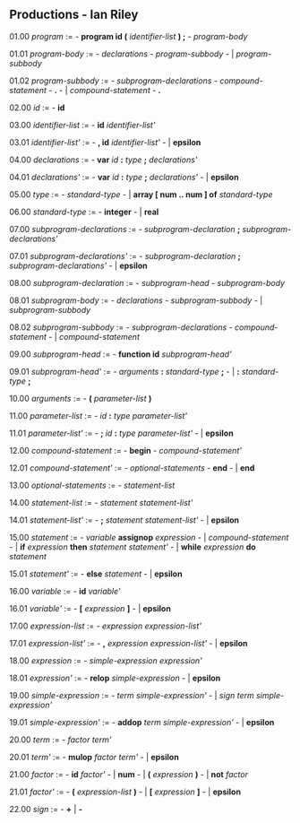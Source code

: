 ## Productions - Ian Riley

01.00 _program_ :=
        - **program id (** _identifier-list_ **) ;**
        - _program-body_

01.01 _program-body_ :=
        - _declarations_
        - _program-subbody_
        - | _program-subbody_

01.02 _program-subbody_ :=
        - _subprogram-declarations_
        - _compound-statement_
        - **.**
        - | _compound-statement_
        - **.**

02.00 _id_ :=
        - **id**

03.00 _identifier-list_ :=
        - **id** _identifier-list'_

03.01 _identifier-list'_ :=
        - **, id** _identifier-list'_
        - | **epsilon**

04.00 _declarations_ :=
        - **var** _id_ **:** _type_ **;** _declarations'_

04.01 _declarations'_ :=
        - **var** _id_ **:** _type_ **;** _declarations'_
        - | **epsilon**

05.00 _type_ :=
        - _standard-type_
        - | **array [ num .. num ] of** _standard-type_

06.00 _standard-type_ :=
        - **integer**
        - | **real**

07.00 _subprogram-declarations_ :=
        - _subprogram-declaration_ **;** _subprogram-declarations'_

07.01 _subprogram-declarations'_ :=
        - _subprogram-declaration_ **;** _subprogram-declarations'_
        - | **epsilon**

08.00 _subprogram-declaration_ :=
        - _subprogram-head_
        - _subprogram-body_

08.01 _subprogram-body_ :=
        - _declarations_
        - _subprogram-subbody_
        - | _subprogram-subbody_

08.02 _subprogram-subbody_ :=
        - _subprogram-declarations_
        - _compound-statement_
        - | _compound-statement_

09.00 _subprogram-head_ :=
        - **function id** _subprogram-head'_

09.01 _subprogram-head'_ :=
        - _arguments_ **:** _standard-type_ **;**
        - | **:** _standard-type_ **;**

10.00 _arguments_ :=
        - **(** _parameter-list_ **)**

11.00 _parameter-list_ :=
        - _id_ **:** _type_ _parameter-list'_

11.01 _parameter-list'_ :=
        - **;** _id_ **:** _type_ _parameter-list'_
        - | **epsilon**

12.00 _compound-statement_ :=
        - **begin**
        - _compound-statement'_

12.01 _compound-statement'_ :=
        - _optional-statements_
        - **end**
        - | **end**

13.00 _optional-statements_ :=
        - _statement-list_

14.00 _statement-list_ :=
        - _statement_ _statement-list'_

14.01 _statement-list'_ :=
        - **;** _statement_ _statement-list'_
        - | **epsilon**

15.00 _statement_ :=
        - _variable_ **assignop** _expression_
        - | _compound-statement_
        - | **if** _expression_ **then** _statement_ _statement'_
        - | **while** _expression_ **do** _statement_

15.01 _statement'_ :=
        - **else** _statement_
        - | **epsilon**

16.00 _variable_ :=
        - **id** _variable'_

16.01 _variable'_ :=
        - **[** _expression_ **]**
        - | **epsilon**

17.00 _expression-list_ :=
        - _expression_ _expression-list'_

17.01 _expression-list'_ :=
        - **,** _expression_ _expression-list'_
        - | **epsilon**

18.00 _expression_ :=
        - _simple-expression_ _expression'_

18.01 _expression'_ :=
        - **relop** _simple-expression_
        - | **epsilon**

19.00 _simple-expression_ :=
        - _term_ _simple-expression'_
        - | _sign_ _term_ _simple-expression'_

19.01 _simple-expression'_ :=
        - **addop** _term_ _simple-expression'_
        - | **epsilon**

20.00 _term_ :=
        - _factor_ _term'_

20.01 _term'_ :=
        - **mulop** _factor_ _term'_
        - | **epsilon**

21.00 _factor_ :=
        - **id** _factor'_
        - | **num**
        - | **(** _expression_ **)**
        - | **not** _factor_

21.01 _factor'_ :=
        - **(** _expression-list_ **)**
        - | **[** _expression_ **]**
        - | **epsilon**

22.00 _sign_ :=
        - **+** | **-**

